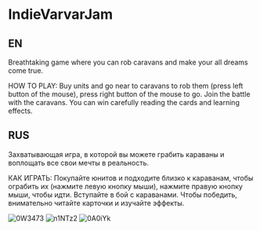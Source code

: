 # IndieVarvarJam
## EN

Breathtaking game where you can rob caravans and make your all dreams come true.

HOW TO PLAY: Buy units and go near to caravans to rob them (press left button of the mouse), press right button of the mouse to go. Join the battle with the caravans.  You can win carefully reading the cards and learning effects.

## RUS

Захватывающая игра, в которой вы можете грабить караваны и воплощать все свои мечты в реальность.

КАК ИГРАТЬ: Покупайте юнитов и подходите близко к караванам, чтобы ограбить их (нажмите левую кнопку мыши), нажмите правую кнопку мыши, чтобы идти. Вступайте в бой с караванами. Чтобы победить, внимательно читайте карточки и изучайте эффекты.



![0W3473](https://user-images.githubusercontent.com/71431806/219961211-6d8bda2b-456c-4ec2-8333-4e8f778393c7.jpg)
![n1NTz2](https://user-images.githubusercontent.com/71431806/219961219-c2ee81c0-e41f-4b4b-b852-250d3f163ca8.jpg)
![0A0iYk](https://user-images.githubusercontent.com/71431806/219961225-dd0c7f29-61ce-415b-924f-65d4da1c3f3e.jpg)

